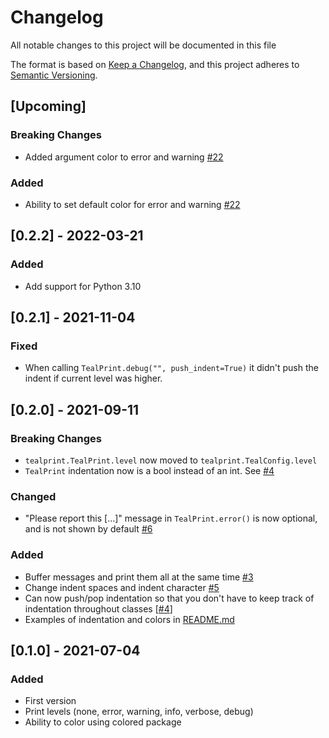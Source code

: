 # Changelog

All notable changes to this project will be documented in this file

The format is based on [Keep a Changelog](https://keepachangelog.com/en/1.0.0/),
and this project adheres to [Semantic Versioning](https://semver.org/spec/v2.0.0.html).

## [Upcoming]

### Breaking Changes

- Added argument color to error and warning [#22](https://github.com/Senth/tealprint/issues/22)

### Added

- Ability to set default color for error and warning [#22](https://github.com/Senth/tealprint/issues/22)

## [0.2.2] - 2022-03-21

### Added

- Add support for Python 3.10

## [0.2.1] - 2021-11-04

### Fixed

- When calling `TealPrint.debug("", push_indent=True)` it didn't push the indent if current level was higher.

## [0.2.0] - 2021-09-11

### Breaking Changes

- `tealprint.TealPrint.level` now moved to `tealprint.TealConfig.level`
- `TealPrint` indentation now is a bool instead of an int. See [#4](https://github.com/Senth/tealprint/issues/4)

### Changed

- "Please report this [...]" message in `TealPrint.error()` is now optional, and is not shown by default [#6](https://github.com/Senth/tealprint/issues/6)

### Added

- Buffer messages and print them all at the same time [#3](https://github.com/Senth/tealprint/issues/3)
- Change indent spaces and indent character [#5](https://github.com/Senth/tealprint/issues/5)
- Can now push/pop indentation so that you don't have to keep track of indentation throughout classes [[#4](https://github.com/Senth/tealprint/issues/4)]
- Examples of indentation and colors in [README.md](README.md)

## [0.1.0] - 2021-07-04

### Added

- First version
- Print levels (none, error, warning, info, verbose, debug)
- Ability to color using colored package
